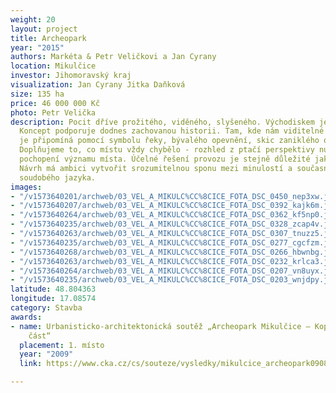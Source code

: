```yaml
---
weight: 20
layout: project
title: Archeopark
year: "2015"
authors: Markéta & Petr Veličkovi a Jan Cyrany
location: Mikulčice
investor: Jihomoravský kraj
visualization: Jan Cyrany Jitka Daňková
size: 135 ha
price: 46 000 000 Kč
photo: Petr Velička
description: Pocit dříve prožitého, viděného, slyšeného. Východiskem je samotné místo.
  Koncept podporuje dodnes zachovanou historii. Tam, kde nám viditelné známky vymizely,
  je připomíná pomocí symbolu řeky, bývalého opevnění, skic zaniklého obrazu místa…
  Doplňujeme to, co místu vždy chybělo - rozhled z ptačí perspektivy nutný k plnému
  pochopení významu místa. Účelné řešení provozu je stejně důležité jako řešení detailů.
  Návrh má ambici vytvořit srozumitelnou sponu mezi minulostí a současností za použití
  soudobého jazyka.
images:
- "/v1573640201/archweb/03_VEL_A_MIKULC%CC%8CICE_FOTA_DSC_0450_nep3xw.jpg"
- "/v1573640207/archweb/03_VEL_A_MIKULC%CC%8CICE_FOTA_DSC_0392_kajk6m.jpg"
- "/v1573640264/archweb/03_VEL_A_MIKULC%CC%8CICE_FOTA_DSC_0362_kf5np0.jpg"
- "/v1573640235/archweb/03_VEL_A_MIKULC%CC%8CICE_FOTA_DSC_0328_zcap4v.jpg"
- "/v1573640263/archweb/03_VEL_A_MIKULC%CC%8CICE_FOTA_DSC_0307_tnuzz5.jpg"
- "/v1573640235/archweb/03_VEL_A_MIKULC%CC%8CICE_FOTA_DSC_0277_cgcfzm.jpg"
- "/v1573640268/archweb/03_VEL_A_MIKULC%CC%8CICE_FOTA_DSC_0266_hbwnbg.jpg"
- "/v1573640263/archweb/03_VEL_A_MIKULC%CC%8CICE_FOTA_DSC_0232_krlca3.jpg"
- "/v1573640264/archweb/03_VEL_A_MIKULC%CC%8CICE_FOTA_DSC_0207_vn8uyx.jpg"
- "/v1573640235/archweb/03_VEL_A_MIKULC%CC%8CICE_FOTA_DSC_0203_wnjdpy.jpg"
latitude: 48.804363
longitude: 17.08574
category: Stavba
awards:
- name: Urbanisticko-architektonická soutěž „Archeopark Mikulčice – Kopčany – česká
    část“
  placement: 1. místo
  year: "2009"
  link: https://www.cka.cz/cs/souteze/vysledky/mikulcice_archeopark090807

---
```


